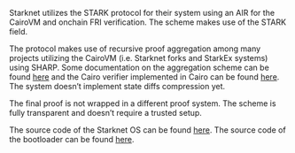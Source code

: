 Starknet utilizes the STARK protocol for their system using an AIR for the CairoVM and onchain FRI verification. The scheme makes use of the STARK field.

The protocol makes use of recursive proof aggregation among many projects utilizing the CairoVM (i.e. Starknet forks and StarkEx systems) using SHARP. Some documentation on the aggregation scheme can be found [here](https://book.starknet.io/ch03-03-provers.html) and the Cairo verifier implemented in Cairo can be found [here](https://github.com/starkware-libs/cairo-lang/tree/v0.13.1/src/starkware/cairo/cairo_verifier/layouts/all_cairo). The system doesn’t implement state diffs compression yet.

The final proof is not wrapped in a different proof system. The scheme is fully transparent and doesn’t require a trusted setup.

The source code of the Starknet OS can be found [here](https://github.com/starkware-libs/cairo-lang/tree/ee7ce74e1159a349d4b77a5f952241b50b1692de/src/starkware/starknet/core/os). The source code of the bootloader can be found [here](https://github.com/starkware-libs/cairo-lang/blob/efa9648f57568aad8f8a13fbf027d2de7c63c2c0/src/starkware/cairo/bootloaders/bootloader/bootloader.cairo#L4).

